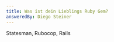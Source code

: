 ```yaml
---
title: Was ist dein Lieblings Ruby Gem?
answeredBy: Diego Steiner
---
```


Statesman, Rubocop, Rails
